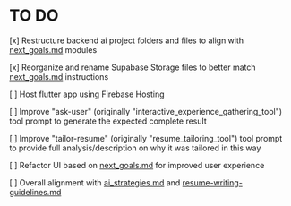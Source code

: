 # TO DO

[x] Restructure backend ai project folders and files to align with [next_goals.md](./plan/next_goals.md) modules

[x] Reorganize and rename Supabase Storage files to better match [next_goals.md](./plan/next_goals.md) instructions

[ ] Host flutter app using Firebase Hosting

[ ] Improve "ask-user" (originally "interactive_experience_gathering_tool") tool prompt to generate the expected complete result

[ ] Improve "tailor-resume" (originally "resume_tailoring_tool") tool prompt to provide full analysis/description on why it was tailored in this way

[ ] Refactor UI based on [next_goals.md](./plan/next_goals.md) for improved user experience

[ ] Overall alignment with [ai_strategies.md](./plan/ai/ai_strategies.md) and [resume-writing-guidelines.md](./plan/ai/resume-writing-guides.md)